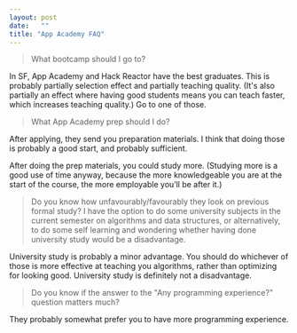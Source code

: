 ```yaml
---
layout: post
date:   ""
title: "App Academy FAQ"
---
```


> What bootcamp should I go to?

In SF, App Academy and Hack Reactor have the best graduates. This is probably partially selection effect and partially teaching quality. (It's also partially an effect where having good students means you can teach faster, which increases teaching quality.) Go to one of those.

> What App Academy prep should I do?

After applying, they send you preparation materials. I think that doing those is probably a good start, and probably sufficient.

After doing the prep materials, you could study more. (Studying more is a good use of time anyway, because the more knowledgeable you are at the start of the course, the more employable you’ll be after it.)

> Do you know how unfavourably/favourably they look on previous formal study?  I have the option to do some university subjects in the current semester on algorithms and data structures, or alternatively, to do some self learning and wondering whether having done university study would be a disadvantage.

University study is probably a minor advantage. You should do whichever of those is more effective at teaching you algorithms, rather than optimizing for looking good. University study is definitely not a disadvantage.

> Do you know if the answer to the "Any programming experience?" question matters much?

They probably somewhat prefer you to have more programming experience.
